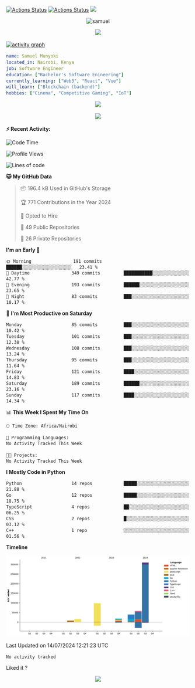 [![Actions Status](https://github.com/guilyx/guilyx/workflows/wakatime-stats/badge.svg)](https://github.com/samuelmunyoki/samuelmunyoki/actions)
[![Actions Status](https://github.com/guilyx/guilyx/workflows/update-gh-activity/badge.svg)](https://github.com/samuelmunyoki/samuelmunyoki/actions)
![](https://visitor-badge.glitch.me/badge?page_id=samuelmunyoki.samuelmunyoki)

<!-- <p align="center">
<img alt="loficity" width="600px" src="https://github.com/HyunCafe/HyunCafe/raw/main/assests/loficity.gif"</img>
</p> -->

<p align="center">
  <img src="https://socialify.git.ci/samuelmunyoki/samuelmunyoki/image?font=Source%20Code%20Pro&forks=1&issues=1&language=1&name=1&owner=1&pattern=Plus&pulls=1&stargazers=1&theme=Dark" alt="samuel" width="700" height="300" />
</p>



<p align="center">
  <img alig src="https://github-profile-trophy.vercel.app/?username=samuelmunyoki&theme=onedark&column=-1" />
</p>

[![activity graph](https://github-readme-activity-graph.vercel.app/graph?username=samuelmunyoki&theme=github-dark-dimmed&custom_title=Samuel's%20Activity%20Graph&hide_border=true)](https://github.com/ashutosh00710/github-readme-activity-graph)

```yaml
name: Samuel Munyoki
located_in: Nairobi, Kenya
job: Software Engineer 
education: ["Bachelor's Software Enineering"]
currently_learning: ["Web3", "React", "Vue"]
will_learn: ["Blockchain (backend)"]
hobbies: ["Cinema", "Competitive Gaming", "IoT"]
```

<p align="center">
  <img src="https://spotify-github-profile.vercel.app/api/view?uid=11147618695&cover_image=true&theme=novatorem&show_offline=true&background_color=121212&interchange=false&bar_color=53b14f&bar_color_cover=false">
</p>

<p align="center">
  <img src="https://spotify-recently-played-readme.vercel.app/api?user=11147618695&count=5">
</p>


**:zap: Recent Activity:**

<!--START_SECTION:activity-->

<!--END_SECTION:activity-->

<!--START_SECTION:waka-->
![Code Time](http://img.shields.io/badge/Code%20Time-0%20secs-blue)

![Profile Views](http://img.shields.io/badge/Profile%20Views-0-blue)

![Lines of code](https://img.shields.io/badge/From%20Hello%20World%20I%27ve%20Written-542.9%20thousand%20lines%20of%20code-blue)

**🐱 My GitHub Data** 

> 📦 196.4 kB Used in GitHub's Storage 
 > 
> 🏆 771 Contributions in the Year 2024
 > 
> 💼 Opted to Hire
 > 
> 📜 49 Public Repositories 
 > 
> 🔑 26 Private Repositories 
 > 
**I'm an Early 🐤** 

```text
🌞 Morning                191 commits         ██████░░░░░░░░░░░░░░░░░░░   23.41 % 
🌆 Daytime                349 commits         ███████████░░░░░░░░░░░░░░   42.77 % 
🌃 Evening                193 commits         ██████░░░░░░░░░░░░░░░░░░░   23.65 % 
🌙 Night                  83 commits          ███░░░░░░░░░░░░░░░░░░░░░░   10.17 % 
```
📅 **I'm Most Productive on Saturday** 

```text
Monday                   85 commits          ███░░░░░░░░░░░░░░░░░░░░░░   10.42 % 
Tuesday                  101 commits         ███░░░░░░░░░░░░░░░░░░░░░░   12.38 % 
Wednesday                108 commits         ███░░░░░░░░░░░░░░░░░░░░░░   13.24 % 
Thursday                 95 commits          ███░░░░░░░░░░░░░░░░░░░░░░   11.64 % 
Friday                   121 commits         ████░░░░░░░░░░░░░░░░░░░░░   14.83 % 
Saturday                 189 commits         ██████░░░░░░░░░░░░░░░░░░░   23.16 % 
Sunday                   117 commits         ████░░░░░░░░░░░░░░░░░░░░░   14.34 % 
```


📊 **This Week I Spent My Time On** 

```text
🕑︎ Time Zone: Africa/Nairobi

💬 Programming Languages: 
No Activity Tracked This Week

🐱‍💻 Projects: 
No Activity Tracked This Week
```

**I Mostly Code in Python** 

```text
Python                   14 repos            █████░░░░░░░░░░░░░░░░░░░░   21.88 % 
Go                       12 repos            █████░░░░░░░░░░░░░░░░░░░░   18.75 % 
TypeScript               4 repos             ██░░░░░░░░░░░░░░░░░░░░░░░   06.25 % 
CSS                      2 repos             █░░░░░░░░░░░░░░░░░░░░░░░░   03.12 % 
C++                      1 repo              ░░░░░░░░░░░░░░░░░░░░░░░░░   01.56 % 
```



**Timeline**

![Lines of Code chart](https://raw.githubusercontent.com/samuelmunyoki/samuelmunyoki/main/assets/bar_graph.png)


 Last Updated on 14/07/2024 12:21:23 UTC
<!--END_SECTION:waka-->

<!--START_SECTION:waka-simple-->

```text
No activity tracked
```

<!--END_SECTION:waka-simple-->

Liked it ?

<p align="center">
  <img src="https://capsule-render.vercel.app/api?type=waving&color=gradient&height=60&section=footer"/>
</p>
